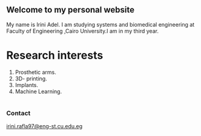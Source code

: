 ## Welcome to my personal website

My name is Irini Adel. I am studying systems and biomedical engineering at Faculty of Engineering ,Cairo University.I am in my third year.


# Research interests
1. Prosthetic arms.
2. 3D- printing.
3. Implants.
4. Machine Learning.
#


### Contact
irini.rafla97@eng-st.cu.edu.eg

